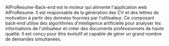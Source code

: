 AIProResume-Back-end est le moteur qui alimente l'application web AIProResume.
Il est responsable de la génération des CV et des lettres de motivation à partir des données fournies par l'utilisateur.
Ce composant back-end utilise des algorithmes d'intelligence artificielle pour analyser les informations de l'utilisateur et créer des documents professionnels de haute qualité. 
Il est conçu pour être évolutif et capable de gérer un grand nombre de demandes simultanées.

